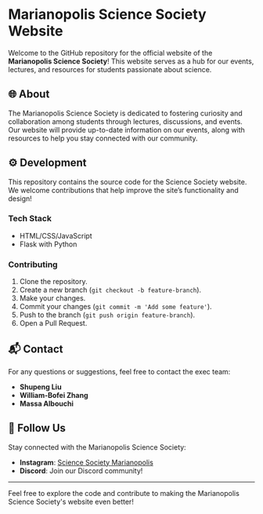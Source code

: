 # Marianopolis Science Society Website

Welcome to the GitHub repository for the official website of the **Marianopolis Science Society**! This website serves as a hub for our events, lectures, and resources for students passionate about science.

## 🌐 About
The Marianopolis Science Society is dedicated to fostering curiosity and collaboration among students through lectures, discussions, and events. Our website will provide up-to-date information on our events, along with resources to help you stay connected with our community.

## ⚙️ Development
This repository contains the source code for the Science Society website. We welcome contributions that help improve the site’s functionality and design!

### Tech Stack
- HTML/CSS/JavaScript
- Flask with Python

### Contributing
1. Clone the repository.
2. Create a new branch (`git checkout -b feature-branch`).
3. Make your changes.
4. Commit your changes (`git commit -m 'Add some feature'`).
5. Push to the branch (`git push origin feature-branch`).
6. Open a Pull Request.

## 📬 Contact
For any questions or suggestions, feel free to contact the exec team:
- **Shupeng Liu**
- **William-Bofei Zhang**
- **Massa Albouchi**

## 📢 Follow Us
Stay connected with the Marianopolis Science Society:
- **Instagram**: [Science Society Marianopolis](https://www.instagram.com/sciencesociety.marianopolis/)
- **Discord**: Join our Discord community!

---
Feel free to explore the code and contribute to making the Marianopolis Science Society's website even better!

